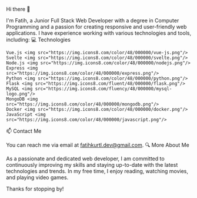Hi there 👋

I'm Fatih, a Junior Full Stack Web Developer with a degree in Computer Programming and a passion for creating responsive and user-friendly web applications. I have experience working with various technologies and tools, including:
💻 Technologies

    Vue.js <img src="https://img.icons8.com/color/48/000000/vue-js.png"/>
    Svelte <img src="https://img.icons8.com/color/48/000000/svelte.png"/>
    Node.js <img src="https://img.icons8.com/color/48/000000/nodejs.png"/>
    Express <img src="https://img.icons8.com/color/48/000000/express.png"/>
    Python <img src="https://img.icons8.com/color/48/000000/python.png"/>
    Flask <img src="https://img.icons8.com/fluent/48/000000/flask.png"/>
    MySQL <img src="https://img.icons8.com/fluency/48/000000/mysql-logo.png"/>
    MongoDB <img src="https://img.icons8.com/color/48/000000/mongodb.png"/>
    Docker <img src="https://img.icons8.com/color/48/000000/docker.png"/>
    JavaScript <img src="https://img.icons8.com/color/48/000000/javascript.png"/>

📫 Contact Me

You can reach me via email at fatihkurtl.dev@gmail.com.
🔍 More About Me

As a passionate and dedicated web developer, I am committed to continuously improving my skills and staying up-to-date with the latest technologies and trends. In my free time, I enjoy reading, watching movies, and playing video games.

Thanks for stopping by!

